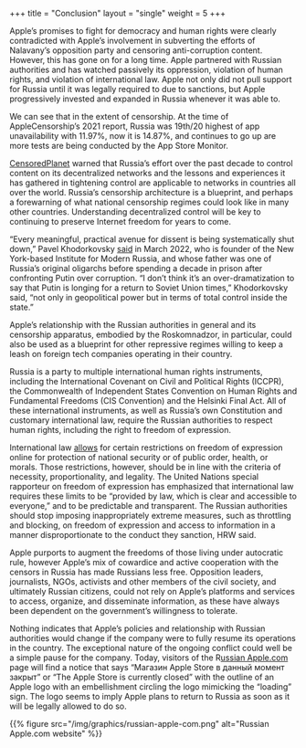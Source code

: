 +++
title = "Conclusion"
layout = "single"
weight = 5
+++

Apple’s promises to fight for democracy and human rights were clearly contradicted with Apple’s involvement in subverting the efforts of Nalavany’s opposition party and censoring anti-corruption content. However, this has gone on for a long time. Apple partnered with Russian authorities and has watched passively its oppression, violation of human rights, and violation of international law. Apple not only did not pull support for Russia until it was legally required to due to sanctions, but Apple progressively invested and expanded in Russia whenever it was able to. 

We can see that in the extent of censorship. At the time of AppleCensorship’s 2021 report, Russia was 19th/20 highest of app unavailability with 11.97%, now it is 14.87%, and continues to go up are more tests are being conducted by the App Store Monitor.

[CensoredPlanet](https://censoredplanet.org/russia) warned that Russia’s effort over the past decade to control content on its decentralized networks and the lessons and experiences it has gathered in tightening control are applicable to networks in countries all over the world. Russia’s censorship architecture is a blueprint, and perhaps a forewarning of what national censorship regimes could look like in many other countries. Understanding decentralized control will be key to continuing to preserve Internet freedom for years to come.

“Every meaningful, practical avenue for dissent is being systematically shut down,” Pavel Khodorkovsky [said](https://www.msn.com/en-us/news/world/putin-s-pre-war-moves-against-us-tech-giants-laid-groundwork-for-crackdown-on-free-expression/ar-AAUYy5r) in March 2022, who is founder of the New York-based Institute for Modern Russia, and whose father was one of Russia’s original oligarchs before spending a decade in prison after confronting Putin over corruption. “I don’t think it’s an over-dramatization to say that Putin is longing for a return to Soviet Union times,” Khodorkovsky said, “not only in geopolitical power but in terms of total control inside the state.”

Apple’s relationship with the Russian authorities in general and its censorship apparatus, embodied by the Roskomnadzor, in particular, could also be used as a blueprint for other repressive regimes willing to keep a leash on foreign tech companies operating in their country. 

Russia is a party to multiple international human rights instruments, including the International Covenant on Civil and Political Rights (ICCPR), the Commonwealth of Independent States Convention on Human Rights and Fundamental Freedoms (CIS Convention) and the Helsinki Final Act. All of these international instruments, as well as Russia’s own Constitution and customary international law, require the Russian authorities to respect human rights, including the right to freedom of expression.

International law [allows](https://www.hrw.org/news/2021/12/24/russia-year-doubling-down-internet-censorship) for certain restrictions on freedom of expression online for protection of national security or of public order, health, or morals. Those restrictions, however, should be in line with the criteria of necessity, proportionality, and legality. The United Nations special rapporteur on freedom of expression has emphasized that international law requires these limits to be “provided by law, which is clear and accessible to everyone,” and to be predictable and transparent. The Russian authorities should stop imposing inappropriately extreme measures, such as throttling and blocking, on freedom of expression and access to information in a manner disproportionate to the conduct they sanction, HRW said.

Apple purports to augment the freedoms of those living under autocratic rule, however Apple’s mix of cowardice and active cooperation with the censors in Russia has made Russians less free. Opposition leaders, journalists, NGOs, activists and other members of the civil society, and ultimately Russian citizens, could not rely on Apple’s platforms and services to access, organize, and disseminate information, as these have always been dependent on the government’s willingness to tolerate. 

Nothing indicates that Apple’s policies and relationship with Russian authorities would change if the company were to fully resume its operations in the country. The exceptional nature of the ongoing conflict could well be a simple pause for the company. Today, visitors of the R[ussian Apple.com](https://store.apple.com/ru) page will find a notice that says “Магазин Apple Store в данный момент закрыт” or “The Apple Store is currently closed” with the outline of an Apple logo with an embellishment circling the logo mimicking the “loading” sign. The logo seems to imply Apple plans to return to Russia as soon as it will be legally allowed to do so. 

{{% figure src="/img/graphics/russian-apple-com.png" alt="Russian Apple.com website" %}}